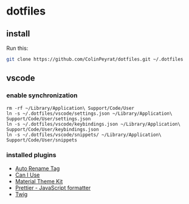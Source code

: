 # dotfiles

## install
Run this:

```bash
git clone https://github.com/ColinPeyrat/dotfiles.git ~/.dotfiles
```

## vscode

### enable synchronization 

```shell
rm -rf ~/Library/Application\ Support/Code/User
ln -s ~/.dotfiles/vscode/settings.json ~/Library/Application\ Support/Code/User/settings.json
ln -s ~/.dotfiles/vscode/keybindings.json ~/Library/Application\ Support/Code/User/keybindings.json
ln -s ~/.dotfiles/vscode/snippets/ ~/Library/Application\ Support/Code/User/snippets
```

### installed plugins

* [Auto Rename Tag](https://marketplace.visualstudio.com/items?itemName=formulahendry.auto-rename-tag)
* [Can I Use](https://marketplace.visualstudio.com/items?itemName=akamud.vscode-caniuse)
* [Material Theme Kit](https://marketplace.visualstudio.com/items?itemName=ms-vscode.Theme-MaterialKit)
* [Prettier - JavaScript formatter](https://marketplace.visualstudio.com/items?itemName=esbenp.prettier-vscode)
* [Twig](https://marketplace.visualstudio.com/items?itemName=whatwedo.twig)
